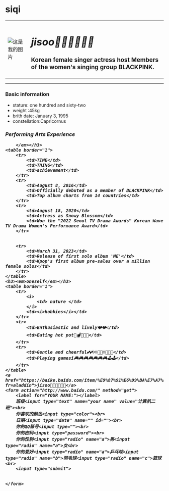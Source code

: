# siqi<!DOCTYPE html>
<html lang="en">

<head>
    <meta charset="UTF-8">
    <meta http-equiv="X-UA-Compatible" content="IE=edge">
    <meta name="viewport" content="width=device-width, initial-scale=1.0">
    <title>22级计算机二班</title>
</head>

<body>
    <table>
        <td>
            <img src="https://tse3-mm.cn.bing.net/th/id/OIP-C.hZjr8fTdJl_S1N88vDYmEwAAAA?pid=ImgDet&rs=1" alt="这是我的图片">
        </td>
        <td>
            <i>
                <h1><em>jisoo🌈🌈🌞🌞🌟🌟</em></h1>
            </i>
            <p><strong>
                    <h3>Korean female singer actress host Members of the women's singing group BLACKPINK.</h3>
                </strong> </p>
        </td>
    </table>
    <hr>
    <h3>Basic information</h3>
    <ul>
        <li>stature: one hundred and sixty-two</li>
        <li>weight :45kg </li>
        <li>brith date: January 3, 1995</li>
        <li>constellation:Capricornus </li>
    </ul>
    <h3><em>Performing Arts Experience

        </em></h3>
    <table border="1">
        <tr>
            <td>TIME</td>
            <td>THING</td>
            <td>achievement</td>
        </tr>
        <tr>
            <td>August 8, 2016</td>
            <td>Officially debuted as a member of BLACKPINK</td>
            <td>Top album charts from 14 countries</td>
        </tr>
        <tr>
            <td>August 18, 2020</td>
            <td>Actress as Snowy Blossom</td>
            <td>Won the "2022 Seoul TV Drama Awards" Korean Wave TV Drama Women's Performance Award</td>
        </tr>


        <tr>
            <td>March 31, 2023</td>
            <td>Release of first solo album 'ME'</td>
            <td>Kpop's first album pre-sales over a million female solos</td>
        </tr>
    </table>
    <h3><em>oneself</em></h3>
    <table border="1">
        <tr>
            <i>
                <td> nature </td>
            </i>
            <td><i>hobbies</i></td>
        </tr>
        <tr>
            <td>Enthusiastic and lively❤️❤️</td>
            <td>Eating hot pot🌮🫕🍲🥘🥘</td>
        </tr>
        <tr>
            <td>Gentle and cheerful💕💕☺️☺️🥳🥳☺️🌈🌈🌈</td>
            <td>Playing gamesi🎮🎮🎮🎮🎮🎮🎮🕹️🕹️</td>
        </tr>
    </table>
    <a href="https://baike.baidu.com/item/%E9%87%91%E6%99%BA%E7%A7%80/17738865?fr=aladdin">jisoo🌈🌈🌞🌞🌟🌟</a>
    <form action="http://www.baidu.com/" method="get">
        <label for="YOUR NAME:"></label>
        班级<input type="text" name="your name" value="计算机二班"><br>
        你喜欢的颜色<input type="color"><br>
        日期<input type="date" name="" id=""><br>
        你的QQ账号<input type=""><br>
        你的密码<input type="password"><br>
        你的性别<input type="radio" name="a">男<input type="radio" name="a">女<br>
        你的爱好<input type="radio" name="a">乒乓球<input type="radio" name="b">羽毛球<input type="radio" name="c">篮球<br>
        <input type="submit">


    </form>
</body>

</html>
